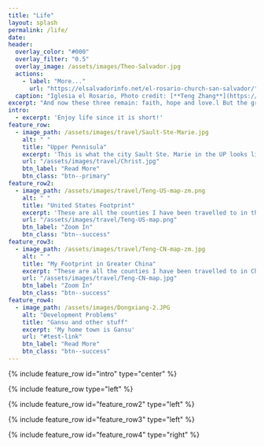 ```yaml
---
title: "Life"
layout: splash
permalink: /life/
date: 
header:
  overlay_color: "#000"
  overlay_filter: "0.5"
  overlay_image: /assets/images/Theo-Salvador.jpg
  actions:
    - label: "More..."
      url: "https://elsalvadorinfo.net/el-rosario-church-san-salvador/"
  caption: "Iglesia el Rosario, Photo credit: [**Teng Zhang**](https://stormocean.github.io)"
excerpt: "And now these three remain: faith, hope and love.l But the greatest of these is love. (1 Corinthians 13:13)"
intro:
  - excerpt: 'Enjoy life since it is short!'
feature_row:
  - image_path: /assets/images/travel/Sault-Ste-Marie.jpg
    alt: " "
    title: "Upper Pennisula"
    excerpt: 'This is what the city Sault Ste. Marie in the UP looks like!'
    url: "/assets/images/travel/Christ.jpg"
    btn_label: "Read More"
    btn_class: "btn--primary"
feature_row2:
  - image_path: /assets/images/travel/Teng-US-map-zm.png
    alt: " "
    title: "United States Footprint"
    excerpt: 'These are all the counties I have been travelled to in the states! I did not put the legend in, but you will figure it out!'
    url: "/assets/images/travel/Teng-US-map.png"
    btn_label: "Zoom In"
    btn_class: "btn--success"
feature_row3:
  - image_path: /assets/images/travel/Teng-CN-map-zm.jpg
    alt: " "
    title: "My Footprint in Greater China"
    excerpt: "These are all the counties I have been travelled to in China (both People's Republic and the Republic)!"
    url: "/assets/images/travel/Teng-CN-map.jpg"
    btn_label: "Zoom In"
    btn_class: "btn--success"
feature_row4:
  - image_path: /assets/images/Dongxiang-2.JPG
    alt: "Development Problems"
    title: "Gansu and other stuff"
    excerpt: 'My home town is Gansu'
    url: "#test-link"
    btn_label: "Read More"
    btn_class: "btn--success"
---
```

{% include feature_row id="intro" type="center" %}

{% include feature_row type="left" %}

{% include feature_row id="feature_row2" type="left" %}

{% include feature_row id="feature_row3" type="left" %}

{% include feature_row id="feature_row4" type="right" %}